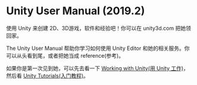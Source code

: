 # Unity User Manual (2019.2)

使用 Unity 来创建 2D、3D游戏，软件和经验吧！你可以在 unity3d.com 把她领回家。

The Unity User Manual 帮助你学习如何使用 Unity Editor 和她的相关服务。你可以从头看到尾，或者把她当成 reference(参考)。

如果你是第一次见到她，可以先去看一下 [Working with Unity(用 Unity 工作)](https://docs.unity3d.com/Manual/UnityOverview.html)，然后看 [Unity Tutorials(入门教程)](https://unity3d.com/learn/tutorials)。

